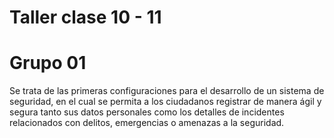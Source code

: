 # Taller clase 10 - 11 
# Grupo 01

Se trata de las primeras configuraciones para el desarrollo de un sistema de seguridad, en el cual se permita a los ciudadanos registrar de manera ágil y segura tanto sus datos personales como los detalles de incidentes relacionados con delitos, emergencias o amenazas a la seguridad.

